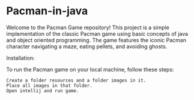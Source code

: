 # Pacman-in-java
Welcome to the Pacman Game repository! This project is a simple implementation of the classic Pacman game using basic concepts of java and object oriented programming. The game features the iconic Pacman character navigating a maze, eating pellets, and avoiding ghosts.

Installation:

To run the Pacman game on your local machine, follow these steps:

    Create a folder resources and a folder images in it.
    Place all images in that folder.
    Open intellij and run game.
